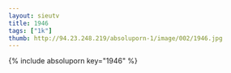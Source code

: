 ```yaml
--- 
layout: sieutv
title: 1946
tags: ["1k"]
thumb: http://94.23.248.219/absoluporn-1/image/002/1946.jpg
---
```

{% include absoluporn key="1946" %} 

